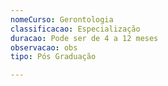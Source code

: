```yaml
---
nomeCurso: Gerontologia
classificacao: Especialização
duracao: Pode ser de 4 a 12 meses
observacao: obs
tipo: Pós Graduação

---
```



